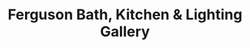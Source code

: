 ---
title: "Ferguson Bath, Kitchen & Lighting Gallery"
url: /east-syracuse/ferguson-bath-kitchen-and-lighting-gallery/
shop: kitchen
---